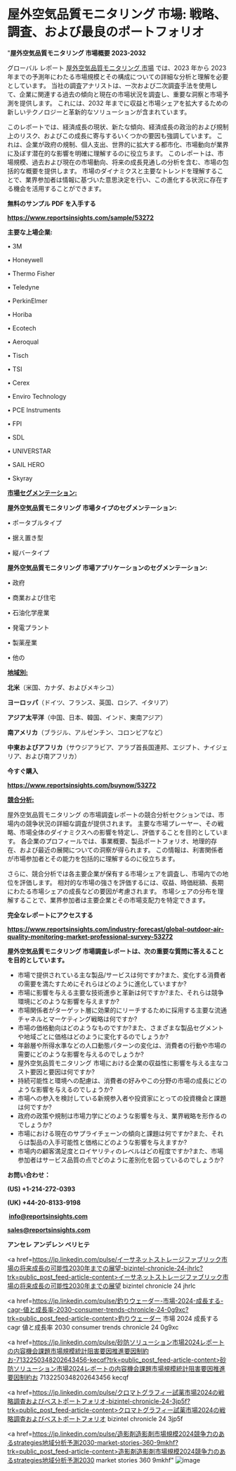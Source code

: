 # 屋外空気品質モニタリング 市場: 戦略、調査、および最良のポートフォリオ

"<strong>屋外空気品質モニタリング 市場概要 2023-2032</strong>

グローバル レポート <a href=https://www.reportsinsights.com/sample/53272>屋外空気品質モニタリング 市場</a> では、2023 年から 2023 年までの予測年にわたる市場規模とその構成についての詳細な分析と理解を必要としています。 当社の調査アナリストは、一次および二次調査手法を使用して、企業に関連する過去の傾向と現在の市場状況を調査し、重要な洞察と市場予測を提供します。 これには、2032 年までに収益と市場シェアを拡大​​するための新しいテクノロジーと革新的なソリューションが含まれています。

このレポートでは、経済成長の現状、新たな傾向、経済成長の政治的および規制上のリスク、およびこの成長に寄与するいくつかの要因も強調しています。 これは、企業が政府の規制、個人支出、世界的に拡大する都市化、市場動向が業界に及ぼす潜在的な影響を明確に理解するのに役立ちます。 このレポートは、市場規模、過去および現在の市場動向、将来の成長見通しの分析を含む、市場の包括的な概要を提供します。 市場のダイナミクスと主要なトレンドを理解することで、業界参加者は情報に基づいた意思決定を行い、この進化する状況に存在する機会を活用することができます。

<strong><b>無料のサンプル PDF を入手する</b></strong>

<a href=https://www.reportsinsights.com/sample/53272><strong><u>https://www.reportsinsights.com/sample/53272</u></strong></a>

<strong>主要な上場企業:</strong>

• 3M

• Honeywell

• Thermo Fisher

• Teledyne

• PerkinElmer

• Horiba

• Ecotech

• Aeroqual

• Tisch

• TSI

• Cerex

• Enviro Technology

• PCE Instruments

• FPI

• SDL

• UNIVERSTAR

• SAIL HERO

• Skyray

<strong><u>市場セグメンテーション</u></strong><strong><u>:</u></strong>

<strong>屋外空気品質モニタリング 市場タイプのセグメンテーション:</strong>

• ポータブルタイプ

• 据え置き型

• 縦バータイプ

<strong>屋外空気品質モニタリング 市場アプリケーションのセグメンテーション:</strong>

• 政府

• 商業および住宅

• 石油化学産業

• 発電プラント

• 製薬産業

• 他の

<strong><u>地域別</u></strong><strong><u>:</u></strong>

<strong>北米</strong>（米国、カナダ、およびメキシコ）

<strong>ヨーロッパ</strong>（ドイツ、フランス、英国、ロシア、イタリア）

<strong>アジア太平洋</strong>（中国、日本、韓国、インド、東南アジア）

<strong>南アメリカ</strong>（ブラジル、アルゼンチン、コロンビアなど）

<strong>中東およびアフリカ</strong>（サウジアラビア、アラブ首長国連邦、エジプト、ナイジェリア、および南アフリカ）

<strong>今すぐ購入</strong>

<a href=https://www.reportsinsights.com/buynow/53272><strong><u>https://www.reportsinsights.com/buynow/53272</u></strong></a>

<strong><u>競合分析:</u></strong>

屋外空気品質モニタリング の市場調査レポートの競合分析セクションでは、市場内の競争状況の詳細な調査が提供されます。 主要な市場プレーヤー、その戦略、市場全体のダイナミクスへの影響を特定し、評価することを目的としています。 各企業のプロフィールでは、事業概要、製品ポートフォリオ、地理的存在、および最近の展開についての洞察が得られます。 この情報は、利害関係者が市場参加者とその能力を包括的に理解するのに役立ちます。

さらに、競合分析では各主要企業が保有する市場シェアを調査し、市場内での地位を評価します。 相対的な市場の強さを評価するには、収益、時価総額、長期にわたる市場シェアの成長などの要因が考慮されます。 市場シェアの分布を理解することで、業界参加者は主要企業とその市場支配力を特定できます。

<strong>完全なレポートにアクセスする</strong>

<a href=https://www.reportsinsights.com/industry-forecast/global-outdoor-air-quality-monitoring-market-professional-survey-53272><strong><u><b>https://www.reportsinsights.com/industry-forecast/global-outdoor-air-quality-monitoring-market-professional-survey-53272</b></u></strong></a>

<strong><b>屋外空気品質モニタリング 市場調査レポートは、次の重要な質問に答えることを目的としています。</b></strong>
<ul>
  <li>市場で提供されている主な製品/サービスは何ですか?また、変化する消費者の需要を満たすためにそれらはどのように進化していますか?</li>
  <li>市場に影響を与える主要な技術進歩と革新は何ですか?また、それらは競争環境にどのような影響を与えますか?</li>
  <li>市場関係者がターゲット層に効果的にリーチするために採用する主要な流通チャネルとマーケティング戦略は何ですか?</li>
  <li>市場の価格動向はどのようなものですか?また、さまざまな製品セグメントや地域ごとに価格はどのように変化するのでしょうか?</li>
  <li>年齢層や所得水準などの人口動態パターンの変化は、消費者の行動や市場の需要にどのような影響を与えるのでしょうか?</li>
  <li>屋外空気品質モニタリング 市場における企業の収益性に影響を与える主なコスト要因と要因は何ですか?</li>
  <li>持続可能性と環境への配慮は、消費者の好みやこの分野の市場の成長にどのような影響を与えるのでしょうか?</li>
  <li>市場への参入を検討している新規参入者や投資家にとっての投資機会と課題は何ですか?</li>
  <li>政府の政策や規制は市場力学にどのような影響を与え、業界戦略を形作るのでしょうか?</li>
  <li>市場における現在のサプライチェーンの傾向と課題は何ですか?また、それらは製品の入手可能性と価格にどのような影響を与えますか?</li>
  <li>市場内の顧客満足度とロイヤリティのレベルはどの程度ですか?また、市場参加者はサービス品質の点でどのように差別化を図っているのでしょうか?</li>
</ul>
<strong>お問い合わせ：</strong>

<strong>(US) +1-214-272-0393</strong>

<strong>(UK) +44-20-8133-9198</strong>

<strong> </strong><a href=info@reportsinsights.com><strong><u>info@reportsinsights.com</u></strong></a>

<a href=sales@reportsinsights.com><strong><u>sales@reportsinsights.com</u></strong></a>

<strong>アンセレ アンデレン ベリヒテ</strong>

<a href=https://jp.linkedin.com/pulse/イーサネットストレージファブリック市場の将来成長の可能性2030年までの展望-bizintel-chronicle-24-jhrlc?trk=public_post_feed-article-content>イーサネットストレージファブリック市場の将来成長の可能性2030年までの展望 bizintel chronicle 24 jhrlc</a>

<a href=https://jp.linkedin.com/pulse/釣りウェーダー-市場-2024-成長する-cagr-値と成長率-2030-consumer-trends-chronicle-24-0g9xc?trk=public_post_feed-article-content>釣りウェーダー 市場 2024 成長する cagr 値と成長率 2030 consumer trends chronicle 24 0g9xc</a>

<a href=https://jp.linkedin.com/pulse/砂防ソリューション市場2024レポートの内容機会課題市場規模統計阻害要因推進要因制約お-7132250348202643456-kecqf?trk=public_post_feed-article-content>砂防ソリューション市場2024レポートの内容機会課題市場規模統計阻害要因推進要因制約お 7132250348202643456 kecqf</a>

<a href=https://jp.linkedin.com/pulse/クロマトグラフィー試薬市場2024の戦略調査およびベストポートフォリオ-bizintel-chronicle-24-3jp5f?trk=public_post_feed-article-content>クロマトグラフィー試薬市場2024の戦略調査およびベストポートフォリオ bizintel chronicle 24 3jp5f</a>

<a href=https://jp.linkedin.com/pulse/造影剤造影剤市場規模2024競争力のあるstrategies地域分析予測2030-market-stories-360-9mkhf?trk=public_post_feed-article-content>造影剤造影剤市場規模2024競争力のあるstrategies地域分析予測2030 market stories 360 9mkhf</a>"
![image](https://github.com/gayatrid12/RImarketgrowth/assets/158473851/71c66221-9662-4e42-b97d-991c9c325a40)
